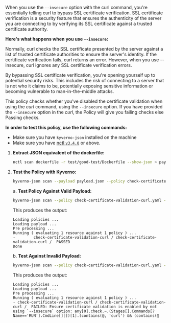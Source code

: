 When you use the `--insecure` option with the curl command, you're essentially telling curl to bypass SSL certificate verification. SSL certificate verification is a security feature that ensures the authenticity of the server you are connecting to by verifying its SSL certificate against a trusted certificate authority.

**Here's what happens when you use `--insecure`:**

Normally, curl checks the SSL certificate presented by the server against a list of trusted certificate authorities to ensure the server's identity. If the certificate verification fails, curl returns an error. However, when you use --insecure, curl ignores any SSL certificate verification errors. 

By bypassing SSL certificate verification, you're opening yourself up to potential security risks. This includes the risk of connecting to a server that is not who it claims to be, potentially exposing sensitive information or becoming vulnerable to man-in-the-middle attacks.

This policy checks whether you've disabled the certificate validation when using the *curl* command, using the `--insecure` option. If you have provided the `--insecure` option in the *curl*, the Policy will give you failing checks else Passing checks.

**In order to test this policy, use the following commands:**

- Make sure you have `kyverno-json` installed on the machine
- Make sure you have [nctl `v3.4.0`](https://downloads.nirmata.io/nctl/downloads/) or above.


1. **Extract JSON equivalent of the dockerfile:**
    ```bash
    nctl scan dockerfile -r test/good-test/Dockerfile --show-json > payload.json
    ```

2. **Test the Policy with Kyverno:**
    ```bash
    kyverno-json scan --payload payload.json --policy check-certificate-validation-curl.yaml
    ```
    
    a. **Test Policy Against Valid Payload:**
    ```bash
    kyverno-json scan --policy check-certificate-validation-curl.yaml --payload test/good-test/good-payload.json
    ```

    This produces the output:
    ```
    Loading policies ...
    Loading payload ...
    Pre processing ...
    Running ( evaluating 1 resource against 1 policy ) ...
   -        check-certificate-validation-curl / check-certificate-validation-curl /  PASSED
   Done
    ```

     b. **Test Against Invalid Payload:**
    ```bash
    kyverno-json scan --policy check-certificate-validation-curl.yaml --payload test/bad-test/bad-payload.json
    ```

    This produces the output:
    ```
    Loading policies ...
    Loading payload ...
    Pre processing ...
    Running ( evaluating 1 resource against 1 policy ) ...
    - check-certificate-validation-curl / check-certificate-validation-curl /  FAILED: Ensure certificate validation is enabled by not using `--insecure` option: any[0].check.~.(Stages[].Commands[?Name=='RUN'].CmdLine[][])[1].(contains(@, 'curl') && (contains(@
    ```
    

